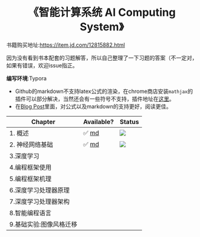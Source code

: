 <h1 align="center">《智能计算系统 AI Computing System》</h1>

书籍购买地址:https://item.jd.com/12815882.html

因为没有看到书本配套的习题解答，所以自己整理了一下习题的答案（不一定对，如果有错误，欢迎issue指正。

**编写环境**:Typora

- Github的markdown不支持latex公式的渲染，在chrome商店安装`mathjax`的插件可以部分解决，当然还会有一些符号不支持，插件地址在[这里](https://chrome.google.com/webstore/detail/mathjax-plugin-for-github/ioemnmodlmafdkllaclgeombjnmnbima/related)。
- 在[Blog Post](https://leiblog.wang/%E3%80%8AAI%20Computing%20System%E3%80%8B/)里面，对公式以及markdown的支持更好，阅读更佳。



| Chapter                 | Available?                                                   | Status                                        |
| ----------------------- | ------------------------------------------------------------ | --------------------------------------------- |
| 1. 概述                 | :white_check_mark:  [md](https://github.com/LeiWang1999/AICS-Course/blob/master/1.%E6%A6%82%E8%BF%B0.md) | ![](https://img.shields.io/badge/-done-green) |
| 2. 神经网络基础         | :white_check_mark:  [md](https://github.com/LeiWang1999/AICS-Course/blob/master/2.%E7%A5%9E%E7%BB%8F%E7%BD%91%E7%BB%9C%E5%9F%BA%E7%A1%80.md) | ![](https://img.shields.io/badge/-done-green)                                     |
| 3.深度学习              |                                                              |                                               |
| 4.编程框架使用          |                                                              |                                               |
| 5.编程框架机理          |                                                              |                                               |
| 6.深度学习处理器原理    |                                                              |                                               |
| 7.深度学习处理器架构    |                                                              |                                               |
| 8.智能编程语言          |                                                              |                                               |
| 9.基础实验:图像风格迁移 |                                                              |                                               |

